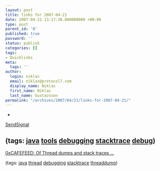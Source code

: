 ```yaml
---
layout: post
title: links for 2007-04-21
date: 2007-04-21 13:17:30.000000000 +00:00
type: post
parent_id: '0'
published: true
password: ''
status: publish
categories: []
tags:
- Quicklinks
meta:
  tags: ''
author:
  login: niklas
  email: niklas@protocol7.com
  display_name: Niklas
  first_name: Niklas
  last_name: Gustavsson
permalink: "/archives/2007/04/21/links-for-2007-04-21/"
---
```

- 
[SendSignal](http://www.latenighthacking.com/projects/2003/sendSignal/)

(tags: [java](http://del.icio.us/protocol7/java) [tools](http://del.icio.us/protocol7/tools) [debugging](http://del.icio.us/protocol7/debugging) [stacktrace](http://del.icio.us/protocol7/stacktrace) [debug](http://del.icio.us/protocol7/debug))
- 
[0xCAFEFEED: Of Thread dumps and stack traces ...](http://www.me.umn.edu/~shivane/blogs/cafefeed/2004/06/of-thread-dumps-and-stack-traces.html)

(tags: [java](http://del.icio.us/protocol7/java) [thread](http://del.icio.us/protocol7/thread) [debugging](http://del.icio.us/protocol7/debugging) [stacktrace](http://del.icio.us/protocol7/stacktrace) [threaddump](http://del.icio.us/protocol7/threaddump))
